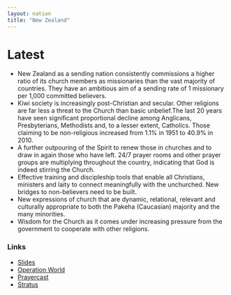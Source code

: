 ```yaml
---
layout: nation
title: "New Zealand"
---
```


# Latest

- New Zealand as a sending nation consistently commissions a higher ratio of its church members as missionaries than the vast majority of countries. They have an ambitious aim of a sending rate of 1 missionary per 1,000 committed believers.
- Kiwi society is increasingly post-Christian and secular. Other religions are far less a threat to the Church than basic unbelief.The last 20 years have seen significant proportional decline among Anglicans, Presbyterians, Methodists and, to a lesser extent, Catholics. Those claiming to be non-religious increased from 1.1% in 1951 to 40.9% in 2010.
- A further outpouring of the Spirit to renew those in churches and to draw in again those who have left. 24/7 prayer rooms and other prayer groups are multiplying throughout the country, indicating that God is indeed stirring the Church.
- Effective training and discipleship tools that enable all Christians, ministers and laity to connect meaningfully with the unchurched. New bridges to non-believers need to be built.
- New expressions of church that are dynamic, relational, relevant and culturally appropriate to both the Pakeha (Caucasian) majority and the many minorities.
- Wisdom for the Church as it comes under increasing pressure from the government to cooperate with other religions.

### Links

- [Slides](http://kyk.kiekies.net/?src=https://ccwaterkloof.github.io/prayer/slides/new-zealand.md)
- [Operation World](https://operationworld.org/locations/new-zealand/)
- [Prayercast](https://prayercast.com/new-zealand.html)
- [Stratus](https://globe.stratus.earth/country-explorer/NZL)
